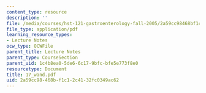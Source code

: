 ```yaml
---
content_type: resource
description: ''
file: /media/courses/hst-121-gastroenterology-fall-2005/2a59cc98468bf1c12c4132fc0349ac62_17_wand.pdf
file_type: application/pdf
learning_resource_types:
- Lecture Notes
ocw_type: OCWFile
parent_title: Lecture Notes
parent_type: CourseSection
parent_uid: 1c4b8ea0-5de6-6c17-9bfc-bfe5e773f8e0
resourcetype: Document
title: 17_wand.pdf
uid: 2a59cc98-468b-f1c1-2c41-32fc0349ac62
---
```

